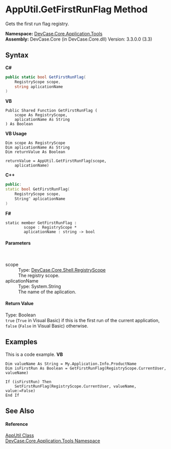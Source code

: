 # AppUtil.GetFirstRunFlag Method 
 

Gets the first run flag registry.

**Namespace:**&nbsp;<a href="N_DevCase_Core_Application_Tools">DevCase.Core.Application.Tools</a><br />**Assembly:**&nbsp;DevCase.Core (in DevCase.Core.dll) Version: 3.3.0.0 (3.3)

## Syntax

**C#**<br />
``` C#
public static bool GetFirstRunFlag(
	RegistryScope scope,
	string aplicationName
)
```

**VB**<br />
``` VB
Public Shared Function GetFirstRunFlag ( 
	scope As RegistryScope,
	aplicationName As String
) As Boolean
```

**VB Usage**<br />
``` VB Usage
Dim scope As RegistryScope
Dim aplicationName As String
Dim returnValue As Boolean

returnValue = AppUtil.GetFirstRunFlag(scope, 
	aplicationName)
```

**C++**<br />
``` C++
public:
static bool GetFirstRunFlag(
	RegistryScope scope, 
	String^ aplicationName
)
```

**F#**<br />
``` F#
static member GetFirstRunFlag : 
        scope : RegistryScope * 
        aplicationName : string -> bool 

```


#### Parameters
&nbsp;<dl><dt>scope</dt><dd>Type: <a href="T_DevCase_Core_Shell_RegistryScope">DevCase.Core.Shell.RegistryScope</a><br />The registry scope.</dd><dt>aplicationName</dt><dd>Type: System.String<br />The name of the aplication.</dd></dl>

#### Return Value
Type: Boolean<br />`true` (`True` in Visual Basic) if this is the first run of the current application, `false` (`False` in Visual Basic) otherwise.

## Examples
This is a code example. 
**VB**<br />
``` VB
Dim valueName As String = My.Application.Info.ProductName
Dim isFirstRun As Boolean = GetFirstRunFlag(RegistryScope.CurrentUser, valueName)

If (isFirstRun) Then
    SetFirstRunFlag(RegistryScope.CurrentUser, valueName, value:=False)
End If
```


## See Also


#### Reference
<a href="T_DevCase_Core_Application_Tools_AppUtil">AppUtil Class</a><br /><a href="N_DevCase_Core_Application_Tools">DevCase.Core.Application.Tools Namespace</a><br />